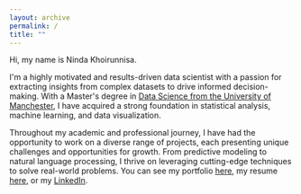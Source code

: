 ```yaml
---
layout: archive
permalink: /
title: ""
---
```


Hi, my name is Ninda Khoirunnisa. 

I'm a highly motivated and results-driven data scientist with a passion for extracting insights from complex datasets to drive informed decision-making. With a Master's degree in [Data Science from the University of Manchester](https://www.manchester.ac.uk/study/masters/courses/list/11552/msc-data-science-computer-science-data-informatics/), I have acquired a strong foundation in statistical analysis, machine learning, and data visualization. 

Throughout my academic and professional journey, I have had the opportunity to work on a diverse range of projects, each presenting unique challenges and opportunities for growth. From predictive modeling to natural language processing, I thrive on leveraging cutting-edge techniques to solve real-world problems. You can see my portfolio [here](/portofolio/), my resume [here](/resume.pdf), or my [LinkedIn](https://www.linkedin.com/in/ninda-khoirunnisa-136225150/).

